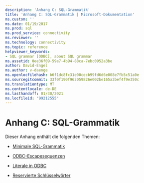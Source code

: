 ```yaml
---
description: 'Anhang C: SQL-Grammatik'
title: 'Anhang C: SQL-Grammatik | Microsoft-Dokumentation'
ms.custom: ''
ms.date: 01/19/2017
ms.prod: sql
ms.prod_service: connectivity
ms.reviewer: ''
ms.technology: connectivity
ms.topic: reference
helpviewer_keywords:
- SQL grammar [ODBC], about SQL grammar
ms.assetid: 0ee36f09-59e7-4b94-88ca-7ebc0952a3be
author: David-Engel
ms.author: v-daenge
ms.openlocfilehash: b6f1dc8fc31e00cecb99fd6d6e008e7fb5c51a0e
ms.sourcegitcommit: 33f0f190f962059826e002be165a2bef4f9e350c
ms.translationtype: MT
ms.contentlocale: de-DE
ms.lasthandoff: 01/30/2021
ms.locfileid: "99212555"
---
```

# <a name="appendix-c-sql-grammar"></a>Anhang C: SQL-Grammatik
Dieser Anhang enthält die folgenden Themen:  
  
-   [Minimale SQL-Grammatik](../../../odbc/reference/appendixes/sql-minimum-grammar.md)  
  
-   [ODBC-Escapesequenzen](../../../odbc/reference/appendixes/odbc-escape-sequences.md)  
  
-   [Literale in ODBC](../../../odbc/reference/appendixes/literals-in-odbc.md)  
  
-   [Reservierte Schlüsselwörter](../../../odbc/reference/appendixes/reserved-keywords.md)

